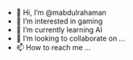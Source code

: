 - 👋 Hi, I’m @mabdulrahaman
- 👀 I’m interested in gaming
- 🌱 I’m currently learning AI
- 💞️ I’m looking to collaborate on ...
- 📫 How to reach me ...

<!---
mabdulrahaman/mabdulrahaman is a ✨ special ✨ repository because its `README.md` (this file) appears on your GitHub profile.
You can click the Preview link to take a look at your changes.
--->
